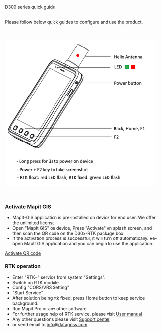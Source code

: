 <span id="dev_docs" class="markdown-body-normal-header">D300 series quick guide
</span>
<br>
<br>

  Please follow below quick guides to configure and use the product.

<br>

![](images/d303-line-with-intro.png)

<br>

### Activate Mapit GIS 
 
  - MapIt-GIS application is pre-installed on device for end user. We offer the unlimited license
  - Open "MapIt GIS" on device, Press "Activate" on splash screen, and then scan the QR code on the D30x-RTK package box. 
  - If the activation process is successful, it will turn off automatically. Re-open MapIt GIS application and you can begin to use the application.
  
  [Activate QR code](common/activate-mapit.md)


### RTK operation
 
  - Enter "RTK+" service from system "Settings". 
  - Switch on RTK module 
  - Config "CORS/VRS Setting"
  - "Start Service" 
  - After solution being rtk fixed, press Home button to keep service background.
  - Run Mapit Pro or any other software.
  - For further usage help of RTK service, please visit [User manual](d303.md)
  - Any other questions please visit [Support center](../index.md)  
  - or send email to info@datagnss.com
